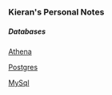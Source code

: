 <html><link rel="stylesheet" href="css/air.css"></html>

### Kieran's Personal Notes

##### Databases

[Athena](db/athena.html)

[Postgres](db/postgresql.html)

[MySql](db/mysql.html)

